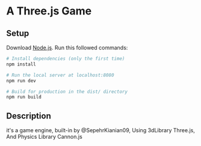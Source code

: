 # A Three.js Game

## Setup
Download [Node.js](https://nodejs.org/en/download/).
Run this followed commands:

``` bash
# Install dependencies (only the first time)
npm install

# Run the local server at localhost:8080
npm run dev

# Build for production in the dist/ directory
npm run build
```
## Description
it's a game engine, built-in by @SepehrKianian09, 
Using 3dLibrary Three.js, And Physics Library Cannon.js
